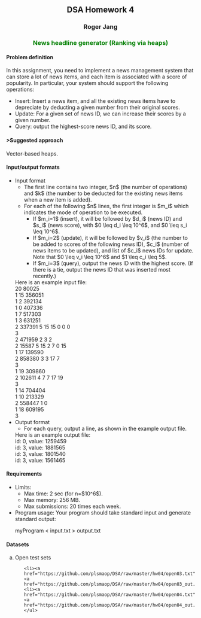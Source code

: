 

<body>
<!font face="¼Ð·¢Åé">

<center>
<h2>DSA Homework 4</h2>
<h3>Roger Jang</h3>
</center>


<h3 align=center><font color=green>News headline generator (Ranking via heaps)</font></h3>




<a name=problemDefinition></a>
<h4>Problem definition</h4>
<p>In this assignment, you need to implement a news management system that can store a lot of news items, and each item is associated with a score of popularity. In particular, your system should support the following operations:
<ul>
<li>Insert: Insert a news item, and all the existing news items have to depreciate by deducting a given number from their original scores.
<li>Update: For a given set of news ID, we can increase their scores by a given number.
<li>Query: output the highest-score news ID, and its score.
</ul>

<a name=suggestedApproach></a>
<h4>>Suggested approach</h4>
<p>Vector-based heaps.

<a name=inputOutputFormat></a>
<h4>Input/output formats</h4>
<ul>
<li>Input format
	<ul>
	<li>The first line contains two integer, $n$ (the number of operations) and $k$ (the number to be deducted for the existing news items when a new item is added).
	<li>For each of the following $n$ lines, the first integer is $m_i$ which indicates the mode of operation to be executed.
		<ul>
		<li>If $m_i=1$ (insert), it will be followed by $d_i$ (news ID) and $s_i$ (news score), with $0 \leq d_i \leq 10^6$, and $0 \leq s_i \leq 10^6$.
		<li>If $m_i=2$ (update), it will be followed by $v_i$ (the number to be added to scores of the following news ID), $c_i$ (number of news items to be updated), and list of $c_i$ news IDs for update. Note that $0 \leq v_i \leq 10^6$ and $1 \leq c_i \leq 5$. 
		<li>If $m_i=3$ (query), output the news ID with the highest score. (If there is a tie, output the news ID that was inserted most recently.)
		</ul>
	</ul>
	Here is an example input file:<br>
	20 80025<br>
1 15 356051<br>
1 2 392134<br>
1 0 407336<br>
1 7 517303<br>
1 3 631251<br>
2 337391 5 15 15 0 0 0<br>
3<br>
2 471959 2 3 2<br>
2 15587 5 15 2 7 0 15<br>
1 17 139590<br>
2 858380 3 3 17 7<br>
3<br>
1 19 309860<br>
2 102611 4 7 7 17 19<br>
3<br>
1 14 704404<br>
1 10 213329<br>
2 558447 1 0<br>
1 18 609195<br>
3<br>

<li>Output format
	<ul>
	<li>For each query, output a line, as shown in the example output file.
	</ul>
	Here is an example output file:<br>
id: 0, value: 1259459<br>
id: 3, value: 1881565<br>
id: 3, value: 1801540<br>
id: 3, value: 1561465<br>

</ul>

<a name=requirement></a>
<h4>Requirements</h4>
<ul>
<li>Limits:
	<ul>
	<li>Max time: 2 sec (for n=$10^6$).
	<li>Max memory: 256 MB.
	<li>Max submissions: 20 times each week.
	</ul>
<li>Program usage: Your program should take standard input and generate standard output:
<p>
	myProgram < input.txt > output.txt
	</p>
</ul>


<a name=dataset></a>
<h4>Datasets</h4>
<ol type=a>
<li>Open test sets
	<ul>


	<li><a href="https://github.com/plsmaop/DSA/raw/master/hw04/open03.txt">open03.txt</a>, <a href="https://github.com/plsmaop/DSA/raw/master/hw04/open03_out.txt">open03_out.txt</a>
	<li><a href="https://github.com/plsmaop/DSA/raw/master/hw04/open04.txt">open04.txt</a>, <a href="https://github.com/plsmaop/DSA/raw/master/hw04/open04_out.txt">open04_out.txt</a>
	</ul>
</ol>



